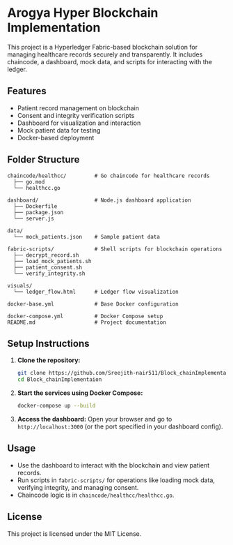# Arogya Hyper Blockchain Implementation

This project is a Hyperledger Fabric-based blockchain solution for managing healthcare records securely and transparently. It includes chaincode, a dashboard, mock data, and scripts for interacting with the ledger.

## Features
- Patient record management on blockchain
- Consent and integrity verification scripts
- Dashboard for visualization and interaction
- Mock patient data for testing
- Docker-based deployment

## Folder Structure
```
chaincode/healthcc/         # Go chaincode for healthcare records
  ├── go.mod
  └── healthcc.go

dashboard/                  # Node.js dashboard application
  ├── Dockerfile
  ├── package.json
  └── server.js

data/
  └── mock_patients.json    # Sample patient data

fabric-scripts/             # Shell scripts for blockchain operations
  ├── decrypt_record.sh
  ├── load_mock_patients.sh
  ├── patient_consent.sh
  └── verify_integrity.sh

visuals/
  └── ledger_flow.html      # Ledger flow visualization

docker-base.yml             # Base Docker configuration

docker-compose.yml          # Docker Compose setup
README.md                   # Project documentation
```

## Setup Instructions
1. **Clone the repository:**
   ```sh
   git clone https://github.com/Sreejith-nair511/Block_chainImplementaion.git
   cd Block_chainImplementaion
   ```
2. **Start the services using Docker Compose:**
   ```sh
   docker-compose up --build
   ```
3. **Access the dashboard:**
   Open your browser and go to `http://localhost:3000` (or the port specified in your dashboard config).

## Usage
- Use the dashboard to interact with the blockchain and view patient records.
- Run scripts in `fabric-scripts/` for operations like loading mock data, verifying integrity, and managing consent.
- Chaincode logic is in `chaincode/healthcc/healthcc.go`.

## License
This project is licensed under the MIT License.
